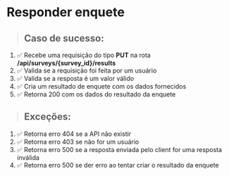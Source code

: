 # Responder enquete

> ## Caso de sucesso:
1. ✅ Recebe uma requisição do tipo **PUT** na rota **/api/surveys/{survey_id}/results**
1. ✅ Valida se a requisição foi feita por um usuário
1. ✅ Valida se a resposta é um valor válido
1. ✅ Cria um resultado de enquete com os dados fornecidos
1. ✅ Retorna 200 com os dados do resultado da enquete

> ## Exceções:
1. ✅ Retorna erro 404 se a API não existir
1. ✅ Retorna erro 403 se não for um usuário
1. ✅ Retorna erro 500 se a resposta enviada pelo client for uma resposta inválida
1. ✅ Retorna erro 500 se der erro ao tentar criar o resultado da enquete